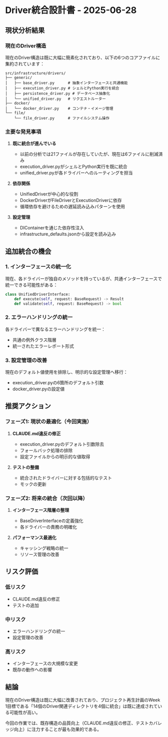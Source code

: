 # Driver統合設計書 - 2025-06-28

## 現状分析結果

### 現在のDriver構造
現在のDriver構造は既に大幅に簡素化されており、以下の6つのコアファイルに集約されています：

```
src/infrastructure/drivers/
├── generic/
│   ├── base_driver.py      # 抽象インターフェースと共通機能
│   ├── execution_driver.py # シェルとPython実行を統合
│   ├── persistence_driver.py # データベース抽象化
│   └── unified_driver.py   # リクエストルーター
├── docker/
│   └── docker_driver.py    # コンテナ・イメージ管理
└── file/
    └── file_driver.py      # ファイルシステム操作
```

### 主要な発見事項

1. **既に統合が進んでいる**
   - 以前の分析では21ファイルが存在していたが、現在は6ファイルに削減済み
   - execution_driver.pyがシェルとPython実行を既に統合
   - unified_driver.pyが各ドライバーへのルーティングを担当

2. **依存関係**
   - UnifiedDriverが中心的な役割
   - DockerDriverがFileDriverとExecutionDriverに依存
   - 循環依存を避けるための遅延読み込みパターンを使用

3. **設定管理**
   - DIContainerを通じた依存性注入
   - infrastructure_defaults.jsonから設定を読み込み

## 追加統合の機会

### 1. インターフェースの統一化

現在、各ドライバーが独自のメソッドを持っているが、共通インターフェースで統一できる可能性がある：

```python
class UnifiedDriverInterface:
    def execute(self, request: BaseRequest) -> Result
    def validate(self, request: BaseRequest) -> bool
```

### 2. エラーハンドリングの統一

各ドライバーで異なるエラーハンドリングを統一：
- 共通の例外クラス階層
- 統一されたエラーレポート形式

### 3. 設定管理の改善

現在のデフォルト値使用を排除し、明示的な設定管理へ移行：
- execution_driver.pyの6箇所のデフォルト引数
- docker_driver.pyの設定値

## 推奨アクション

### フェーズ1: 現状の最適化（今回実施）

1. **CLAUDE.md違反の修正**
   - execution_driver.pyのデフォルト引数除去
   - フォールバック処理の排除
   - 設定ファイルからの明示的な値取得

2. **テストの整備**
   - 統合されたドライバーに対する包括的なテスト
   - モックの更新

### フェーズ2: 将来の統合（次回以降）

1. **インターフェース階層の整理**
   - BaseDriverInterfaceの定義強化
   - 各ドライバーの責務の明確化

2. **パフォーマンス最適化**
   - キャッシング戦略の統一
   - リソース管理の改善

## リスク評価

### 低リスク
- CLAUDE.md違反の修正
- テストの追加

### 中リスク
- エラーハンドリングの統一
- 設定管理の改善

### 高リスク
- インターフェースの大規模な変更
- 既存の動作への影響

## 結論

現在のDriver構造は既に大幅に改善されており、プロジェクト再生計画のWeek 1目標である「14個のDriver関連ディレクトリを4個に統合」は既に達成されている可能性が高い。

今回の作業では、既存構造の品質向上（CLAUDE.md違反の修正、テストカバレッジ向上）に注力することが最も効果的である。